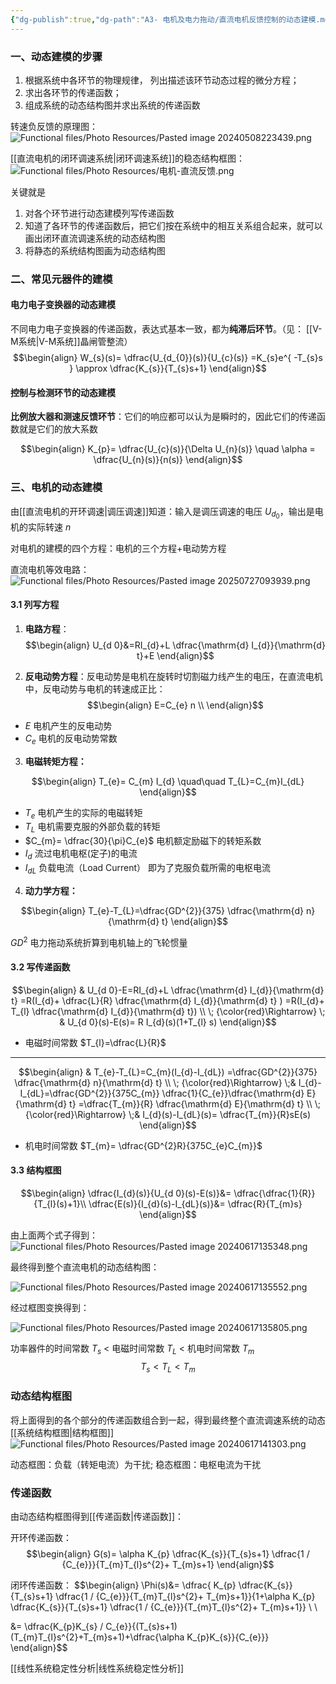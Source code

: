 ```yaml
---
{"dg-publish":true,"dg-path":"A3- 电机及电力拖动/直流电机反馈控制的动态建模.md","permalink":"/A3- 电机及电力拖动/直流电机反馈控制的动态建模/","dgPassFrontmatter":true,"noteIcon":"","created":"2024-10-17T11:44:53.000+08:00","updated":"2025-08-03T10:59:31.936+08:00"}
---
```


### 一、动态建模的步骤
1. 根据系统中各环节的物理规律，
	列出描述该环节动态过程的微分方程； 
2. 求出各环节的传递函数； 
3. 组成系统的动态结构图并求出系统的传递函数

转速负反馈的原理图：
![Functional files/Photo Resources/Pasted image 20240508223439.png](/img/user/Functional%20files/Photo%20Resources/Pasted%20image%2020240508223439.png)

[[直流电机的闭环调速系统\|闭环调速系统]]的稳态结构框图：
![Functional files/Photo Resources/电机-直流反馈.png](/img/user/Functional%20files/Photo%20Resources/%E7%94%B5%E6%9C%BA-%E7%9B%B4%E6%B5%81%E5%8F%8D%E9%A6%88.png)

关键就是
1. 对各个环节进行动态建模列写传递函数
2. 知道了各环节的传递函数后，把它们按在系统中的相互关系组合起来，就可以画出闭环直流调速系统的动态结构图
3. 将静态的系统结构图画为动态结构图

### 二、常见元器件的建模
#### 电力电子变换器的动态建模
不同电力电子变换器的传递函数，表达式基本一致，都为**纯滞后环节**。（见： [[V-M系统\|V-M系统]]晶闸管整流）
$$\begin{align}
W_{s}(s)= \dfrac{U_{d_{0}}(s)}{U_{c}(s)} =K_{s}e^{ -T_{s}s } \approx \dfrac{K_{s}}{T_{s}s+1}
\end{align}$$

#### 控制与检测环节的动态建模
**比例放大器和测速反馈环节**：它们的响应都可以认为是瞬时的，因此它们的传递函数就是它们的放大系数

$$\begin{align}
K_{p}= \dfrac{U_{c}(s)}{\Delta U_{n}(s)} \quad \alpha = \dfrac{U_{n}(s)}{n(s)}
\end{align}$$

### 三、电机的动态建模
由[[直流电机的开环调速\|调压调速]]知道：输入是调压调速的电压 $U_{d_{0}}$，输出是电机的实际转速 $n$

对电机的建模的四个方程：电机的三个方程+电动势方程

直流电机等效电路：
![Functional files/Photo Resources/Pasted image 20250727093939.png](/img/user/Functional%20files/Photo%20Resources/Pasted%20image%2020250727093939.png)

#### 3.1 列写方程
1. **电路方程**：
$$\begin{align}
U_{d 0}&=RI_{d}+L \dfrac{\mathrm{d} I_{d}}{\mathrm{d} t}+E 
\end{align}$$

2. **反电动势方程**：反电动势是电机在旋转时切割磁力线产生的电压，在直流电机中，反电动势与电机的转速成正比：
$$\begin{align}
E=C_{e} n \\
\end{align}$$

- $E$   电机产生的反电动势
- $C_{e}$  电机的反电动势常数

3. **电磁转矩方程：**

$$\begin{align}
T_{e}= C_{m} I_{d} \quad\quad   T_{L}=C_{m}I_{dL}
\end{align}$$

 - $T_{e}$    电机产生的实际的电磁转矩
 - $T_{L}$    电机需要克服的外部负载的转矩
 - $C_{m}= \dfrac{30}{\pi}C_{e}$   电机额定励磁下的转矩系数
 - $I_{d}$    流过电机电枢(定子)的电流
 - $I_{dL}$  负载电流（Load Current）
	 即为了克服负载所需的电枢电流


4. **动力学方程：**

$$\begin{align}
T_{e}-T_{L}=\dfrac{GD^{2}}{375} \dfrac{\mathrm{d} n}{\mathrm{d} t}  
\end{align}$$

$GD^{2}$ 电力拖动系统折算到电机轴上的飞轮惯量


#### 3.2 写传递函数

$$\begin{align}
 & U_{d 0}-E=RI_{d}+L \dfrac{\mathrm{d} I_{d}}{\mathrm{d} t}  =R(I_{d}+ \dfrac{L}{R} \dfrac{\mathrm{d} I_{d}}{\mathrm{d} t}  ) =R(I_{d}+ T_{l} \dfrac{\mathrm{d} I_{d}}{\mathrm{d} t}) \\
\; {\color{red}\Rightarrow} \; & U_{d 0}(s)-E(s)= R I_{d}(s)(1+T_{l} s)
\end{align}$$

- 电磁时间常数 $T_{l}=\dfrac{L}{R}$

*** 

$$\begin{align}
 & T_{e}-T_{L}=C_{m}(I_{d}-I_{dL}) =\dfrac{GD^{2}}{375} \dfrac{\mathrm{d} n}{\mathrm{d} t}   \\
 \; {\color{red}\Rightarrow} \;& I_{d}-I_{dL}=\dfrac{GD^{2}}{375C_{m}} \dfrac{1}{C_{e}}\dfrac{\mathrm{d} E}{\mathrm{d} t}   =\dfrac{T_{m}}{R} \dfrac{\mathrm{d} E}{\mathrm{d} t}   \\
 \; {\color{red}\Rightarrow} \;& I_{d}(s)-I_{dL}(s)= \dfrac{T_{m}}{R}sE(s) 
\end{align}$$

- 机电时间常数 $T_{m}= \dfrac{GD^{2}R}{375C_{e}C_{m}}$

#### 3.3 结构框图

$$\begin{align}
 \dfrac{I_{d}(s)}{U_{d 0}(s)-E(s)}&=  \dfrac{\dfrac{1}{R}}{T_{l}(s)+1}\\
\dfrac{E(s)}{I_{d}(s)-I_{dL}(s)}&= \dfrac{R}{T_{m}s}
\end{align}$$

由上面两个式子得到：
![Functional files/Photo Resources/Pasted image 20240617135348.png](/img/user/Functional%20files/Photo%20Resources/Pasted%20image%2020240617135348.png)


最终得到整个直流电机的动态结构图：

![Functional files/Photo Resources/Pasted image 20240617135552.png](/img/user/Functional%20files/Photo%20Resources/Pasted%20image%2020240617135552.png)

经过框图变换得到：

![Functional files/Photo Resources/Pasted image 20240617135805.png](/img/user/Functional%20files/Photo%20Resources/Pasted%20image%2020240617135805.png)


功率器件的时间常数 $T_{s}$ < 电磁时间常数 $T_{L}$ < 机电时间常数 $T_{m}$  
$$T_{s}<T_{L}<T_{m}$$

### 动态结构框图
将上面得到的各个部分的传递函数组合到一起，得到最终整个直流调速系统的动态[[系统结构框图\|结构框图]]
![Functional files/Photo Resources/Pasted image 20240617141303.png](/img/user/Functional%20files/Photo%20Resources/Pasted%20image%2020240617141303.png)

动态框图：负载（转矩电流）为干扰; 稳态框图：电枢电流为干扰


### 传递函数
由动态结构框图得到[[传递函数\|传递函数]]：

开环传递函数：
$$\begin{align}
G(s)= \alpha K_{p} \dfrac{K_{s}}{T_{s}s+1} \dfrac{1 / {C_{e}}}{T_{m}T_{l}s^{2}+ T_{m}s+1}
\end{align}$$

闭环传递函数：
$$\begin{align}
\Phi(s)&=  \dfrac{ K_{p} \dfrac{K_{s}}{T_{s}s+1} \dfrac{1 / {C_{e}}}{T_{m}T_{l}s^{2}+ T_{m}s+1}}{1+\alpha K_{p} \dfrac{K_{s}}{T_{s}s+1} \dfrac{1 / {C_{e}}}{T_{m}T_{l}s^{2}+ T_{m}s+1}} \\ \\

&= \dfrac{K_{p}K_{s} / C_{e}}{(T_{s}s+1)(T_{m}T_{l}s^{2}+T_{m}s+1)+\dfrac{\alpha K_{p}K_{s}}{C_{e}}}
\end{align}$$


[[线性系统稳定性分析\|线性系统稳定性分析]]


